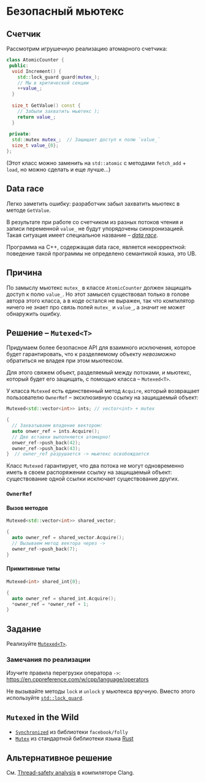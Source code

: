 # Безопасный мьютекс

## Счетчик

Рассмотрим игрушечную реализацию атомарного счетчика:

```cpp
class AtomicCounter {
 public:
  void Increment() {
    std::lock_guard guard(mutex_);
    // Мы в критической секции
    ++value_;
  }
  
  size_t GetValue() const {
    // Забыли захватить мьютекс );
    return value_;
  }
  
 private:
  std::mutex mutex_;  // Защищает доступ к полю `value_`
  size_t value_{0};
};

```

(Этот класс можно заменить на `std::atomic` c методами `fetch_add` + `load`, но можно сделать и еще лучше...)

## Data race

Легко заметить ошибку: разработчик забыл захватить мьютекс в методе `GetValue`. 

В результате при работе со счетчиком из разных потоков чтения и записи переменной `value_` не будут упорядочены синхронизацией. Такая ситуация имеет специальное название – [_data race_](https://eel.is/c++draft/intro.races#def:data_race). 

Программа на С++, содержащая data race, является некорректной: поведение такой программы не определено семантикой языка, это UB.

## Причина

По замыслу мьютекс `mutex_` в классе `AtomicCounter` должен защищать доступ к полю `value_`. 
Но этот замысел существовал только в голове автора этого класса, а в коде остался не выражен, так что компилятор ничего не знает про связь полей `mutex_` и `value_`, а значит не может обнаружить ошибку.

## Решение – `Mutexed<T>`

Придумаем более безопасное API для взаимного исключения, которое будет гарантировать, что к разделяемому объекту _невозможно_ обратиться не владея при этом мьютексом.

Для этого свяжем объект, разделяемый между потоками, и мьютекс, который будет его защищать, с помощью класса – `Mutexed<T>`.

У класса `Mutexed` есть единственный метод `Acquire`, который возвращает пользователю `OwnerRef` – эксклюзивную ссылку на защищаемый объект:

```cpp
Mutexed<std::vector<int>> ints; // vector<int> + mutex

{
  // Захватываем владение вектором:
  auto onwer_ref = ints.Acquire();
  // Две вставки выполняются атомарно!
  onwer_ref->push_back(42);
  owner_ref->push_back(43);
}  // owner_ref разрушается -> мьютекс освобождается
```

Класс `Mutexed` гарантирует, что два потока не могут одновременно иметь в своем распоряжении ссылку на защищаемый объект: существование одной ссылки исключает существование других.

### `OwnerRef`

#### Вызов методов

```cpp
Mutexed<std::vector<int>> shared_vector;

{
  auto owner_ref = shared_vector.Acquire();
  // Вызываем метод вектора через ->
  owner_ref->push_back(7);
}
```

#### Примитивные типы

```cpp
Mutexed<int> shared_int{0};

{
  auto owner_ref = shared_int.Acquire();
  *owner_ref = *owner_ref + 1;
}
```

## Задание

Реализуйте [`Mutexed<T>`](mutexed.hpp).

### Замечания по реализации

Изучите правила перегрузки оператора `->`: https://en.cppreference.com/w/cpp/language/operators

Не вызывайте методы `lock` и `unlock` у мьютекса вручную. Вместо этого используйте [`std::lock_guard`](https://en.cppreference.com/w/cpp/thread/lock_guard).

## `Mutexed` in the Wild

- [`Synchronized`](https://github.com/facebook/folly/blob/main/folly/docs/Synchronized.md) из библиотеки `facebook/folly`
- [`Mutex`](https://doc.rust-lang.org/std/sync/struct.Mutex.html) из стандартной библиотеки языка [Rust](https://www.rust-lang.org/)

## Альтернативное решение

См. [Thread-safety analysis](https://clang.llvm.org/docs/ThreadSafetyAnalysis.html) в компиляторе Clang.
